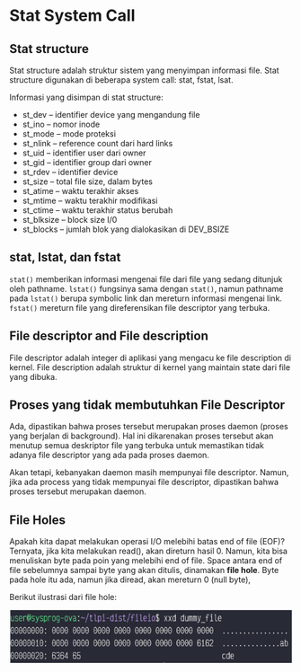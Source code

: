# Stat System Call

## Stat structure

Stat structure adalah struktur sistem yang menyimpan informasi file. Stat structure digunakan di beberapa system call: stat, fstat, lsat.

Informasi yang disimpan di stat structure:

- st_dev – identifier device yang mengandung file
- st_ino – nomor inode
- st_mode – mode proteksi
- st_nlink – reference count dari hard links
- st_uid – identifier user dari owner
- st_gid – identifier group dari owner
- st_rdev – identifier device
- st_size – total file size, dalam bytes
- st_atime – waktu terakhir akses
- st_mtime – waktu terakhir modifikasi
- st_ctime – waktu terakhir status berubah
- st_blksize – block size I/0
- st_blocks – jumlah blok yang dialokasikan di DEV_BSIZE

## stat, lstat, dan fstat

`stat()` memberikan informasi mengenai file dari file yang sedang ditunjuk oleh pathname. `lstat()` fungsinya sama dengan `stat()`, namun pathname pada `lstat()` berupa symbolic link dan mereturn informasi mengenai link. `fstat()` mereturn file yang direferensikan file descriptor yang terbuka.

## File descriptor​ and ​File description

File descriptor adalah integer di aplikasi yang mengacu ke file description di kernel. File description adalah struktur di kernel yang maintain state dari file yang dibuka.

## Proses yang tidak membutuhkan File Descriptor

Ada, dipastikan bahwa proses tersebut merupakan proses daemon (proses yang berjalan di background). Hal ini dikarenakan proses tersebut akan menutup semua deskriptor file yang terbuka untuk memastikan tidak adanya file descriptor yang ada pada proses daemon.

Akan tetapi, kebanyakan daemon masih mempunyai file descriptor. Namun, jika ada process yang tidak mempunyai file descriptor, dipastikan bahwa proses tersebut merupakan daemon.

## File Holes

Apakah kita dapat melakukan operasi I/O melebihi
batas end of file (EOF)? Ternyata, jika kita melakukan read(), akan direturn hasil 0. Namun, kita bisa menuliskan byte pada poin yang melebihi end of file. Space antara end of file sebelumnya sampai byte yang akan ditulis, dinamakan **file hole**. Byte pada hole itu ada, namun jika diread, akan mereturn 0 (null byte),

Berikut ilustrasi dari file hole:

<img src="./file-hole.png">
